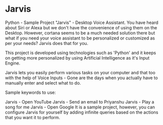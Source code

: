 # Jarvis
Python - Sample Project
"Jarvis" - Desktop Voice Assistant. You have heard about Siri or Alexa but we don't have the convenience of using them on the Desktop. However, cortana seems to be a much needed solution there but what if you need your voice assistant to be personalized or customized as per your needs? Jarvis does that for you.

This project is developed using technologies such as 'Python' and it keeps on getting more personalized by using Artificial Intelligence as it's Input Engine.

Jarvis lets you easily perform various tasks on your computer and that too with the help of Voice Inputs - Gone are the days when you actually have to manually enter and select what to do.

Sample keywords to use:

Jarvis - Open YouTube
Jarvis - Send an email to Priyanshu
Jarvis - Play a song for me
Jarvis - Open Google
It is a sample project, however, you can configure Jarvis for yourself by adding infinite queries based on the actions that you want it to perform.
